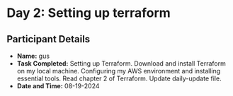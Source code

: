 # Day 2: Setting up terraform 

## Participant Details
- **Name:** gus
- **Task Completed:** Setting up Terraform.
Download and install Terraform on my local machine.
Configuring my AWS environment and installing essential tools.
Read chapter 2 of Terraform.
Update daily-update file.
- **Date and Time:** 08-19-2024
